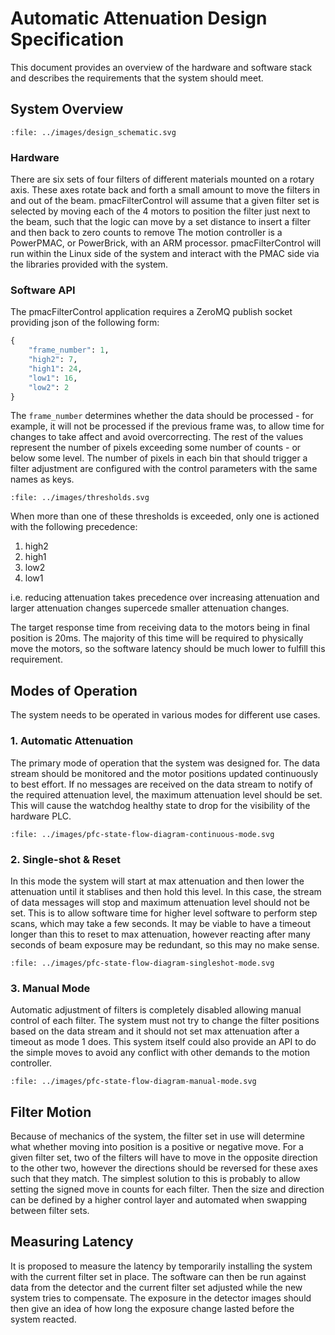 # Automatic Attenuation Design Specification

This document provides an overview of the hardware and software stack and describes the
requirements that the system should meet.

## System Overview

```{raw} html
:file: ../images/design_schematic.svg
```

### Hardware

There are six sets of four filters of different materials mounted on a rotary axis.
These axes rotate back and forth a small amount to move the filters in and out of the
beam. pmacFilterControl will assume that a given filter set is selected by moving each
of the 4 motors to position the filter just next to the beam, such that the logic can
move by a set distance to insert a filter and then back to zero counts to remove
The motion controller is a PowerPMAC, or PowerBrick, with an ARM processor.
pmacFilterControl will run within the Linux side of the system and interact with the
PMAC side via the libraries provided with the system.

### Software API

The pmacFilterControl application requires a ZeroMQ publish socket providing json of the
following form:

```python
{
    "frame_number": 1,
    "high2": 7,
    "high1": 24,
    "low1": 16,
    "low2": 2
}
```

The `frame_number` determines whether the data should be processed - for example, it
will not be processed if the previous frame was, to allow time for changes to take
affect and avoid overcorrecting. The rest of the values represent the number of pixels
exceeding some number of counts - or below some level. The number of pixels in each bin
that should trigger a filter adjustment are configured with the control parameters with
the same names as keys.

```{raw} html
:file: ../images/thresholds.svg
```

When more than one of these thresholds is exceeded, only one is actioned with the
following precedence:

  1. high2
  2. high1
  3. low2
  4. low1

i.e. reducing attenuation takes precedence over increasing attenuation and larger
attenuation changes supercede smaller attenuation changes.

The target response time from receiving data to the motors being in final position is
20ms. The majority of this time will be required to physically move the motors, so the
software latency should be much lower to fulfill this requirement.

## Modes of Operation

The system needs to be operated in various modes for different use cases.

### 1. Automatic Attenuation

The primary mode of operation that the system was designed for. The data stream should
be monitored and the motor positions updated continuously to best effort. If no messages
are received on the data stream to notify of the required attenuation level, the maximum
attenuation level should be set. This will cause the watchdog healthy state to drop for
the visibility of the hardware PLC.

```{raw} html
:file: ../images/pfc-state-flow-diagram-continuous-mode.svg
```

### 2. Single-shot & Reset

In this mode the system will start at max attenuation and then lower the attenuation
until it stablises and then hold this level. In this case, the stream of data messages
will stop and maximum attenuation level should not be set. This is to allow software
time for higher level software to perform step scans, which may take a few seconds.
It may be viable to have a timeout longer than this to reset to max attenuation, however
reacting after many seconds of beam exposure may be redundant, so this may no make
sense.

```{raw} html
:file: ../images/pfc-state-flow-diagram-singleshot-mode.svg
```

### 3. Manual Mode

Automatic adjustment of filters is completely disabled allowing manual control of each
filter. The system must not try to change the filter positions based on the data stream
and it should not set max attenuation after a timeout as mode 1 does. This system itself
could also provide an API to do the simple moves to avoid any conflict with other
demands to the motion controller.

```{raw} html
:file: ../images/pfc-state-flow-diagram-manual-mode.svg
```

## Filter Motion

Because of mechanics of the system, the filter set in use will determine what whether
moving into position is a positive or negative move. For a given filter set, two of the
filters will have to move in the opposite direction to the other two, however the
directions should be reversed for these axes such that they match. The simplest solution
to this is probably to allow setting the signed move in counts for each filter. Then the
size and direction can be defined by a higher control layer and automated when swapping
between filter sets.

## Measuring Latency

It is proposed to measure the latency by temporarily installing the system with the
current filter set in place. The software can then be run against data from the detector
and the current filter set adjusted while the new system tries to compensate. The
exposure in the detector images should then give an idea of how long the exposure change
lasted before the system reacted.

